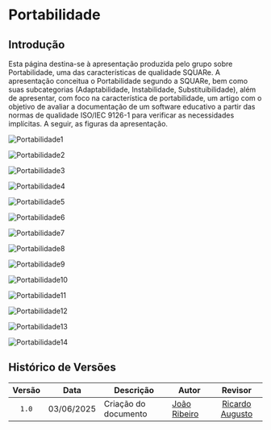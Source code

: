 # Portabilidade

## Introdução

Esta página destina-se à apresentação produzida pelo grupo sobre Portabilidade, uma das características de qualidade SQUARe. A apresentação conceitua o Portabilidade segundo a SQUARe, bem como suas subcategorias (Adaptabilidade, Instabilidade, Substituibilidade), além de apresentar, com foco na característica de portabilidade, um artigo com o objetivo de avaliar a documentação de um software educativo a partir das normas de qualidade ISO/IEC 9126-1 para verificar as necessidades implícitas. A seguir, as figuras da apresentação.

![Portabilidade1](../images/apresentacoesAssets/portabilidade1.PNG)

![Portabilidade2](../images/apresentacoesAssets/portabilidade2.PNG)

![Portabilidade3](../images/apresentacoesAssets/portabilidade3.PNG)

![Portabilidade4](../images/apresentacoesAssets/portabilidade4.PNG)

![Portabilidade5](../images/apresentacoesAssets/portabilidade5.PNG)

![Portabilidade6](../images/apresentacoesAssets/portabilidade6.PNG)

![Portabilidade7](../images/apresentacoesAssets/portabilidade7.PNG)

![Portabilidade8](../images/apresentacoesAssets/portabilidade8.PNG)

![Portabilidade9](../images/apresentacoesAssets/portabilidade9.PNG)

![Portabilidade10](../images/apresentacoesAssets/portabilidade10.PNG)

![Portabilidade11](../images/apresentacoesAssets/portabilidade11.PNG)

![Portabilidade12](../images/apresentacoesAssets/portabilidade12.PNG)

![Portabilidade13](../images/apresentacoesAssets/portabilidade13.PNG)

![Portabilidade14](../images/apresentacoesAssets/portabilidade14.PNG)


## Histórico de Versões

|Versão|Data|Descrição|Autor|Revisor|
|:----:|----|---------|-----|:-------:|
|`1.0`|03/06/2025|Criação do documento| [João Ribeiro](https://github.com/Joa0V) | [Ricardo Augusto](https:github.com/avmricardo) |
